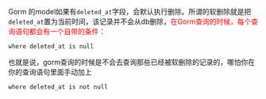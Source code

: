 



Gorm 的model如果有`deleted_at`字段，会默认执行删除。所谓的软删除就是把`deleted_at`置为当前时间，该记录并不会从db删除，<font color=red>在Gorm查询的时候，每个查询语句都会有一个自带的条件：</font>

```
where deleted_at is null
```

也就是说，gorm查询的时候是不会去查询那些已经被软删除的记录的，哪怕你在你的查询语句里面手动加上

```
where deleted_at is not null
```

